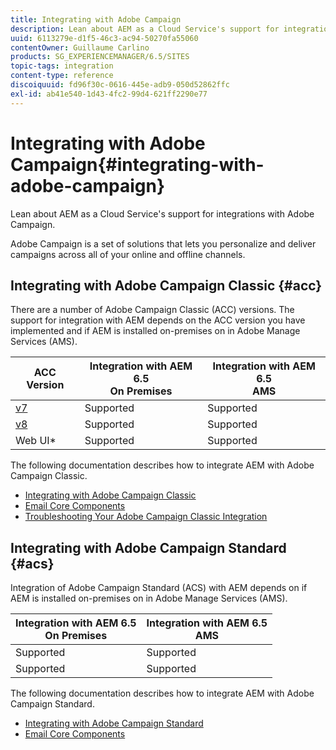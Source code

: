 ```yaml
---
title: Integrating with Adobe Campaign
description: Lean about AEM as a Cloud Service's support for integrations with Adobe Campaign.
uuid: 6113279e-d1f5-46c3-ac94-50270fa55060
contentOwner: Guillaume Carlino
products: SG_EXPERIENCEMANAGER/6.5/SITES
topic-tags: integration
content-type: reference
discoiquuid: fd96f30c-0616-445e-adb9-050d52862ffc
exl-id: ab41e540-1d43-4fc2-99d4-621ff2290e77
---
```


# Integrating with Adobe Campaign{#integrating-with-adobe-campaign}

Lean about AEM as a Cloud Service's support for integrations with Adobe Campaign.

Adobe Campaign is a set of solutions that lets you personalize and deliver campaigns across all of your online and offline channels.

## Integrating with Adobe Campaign Classic {#acc}

There are a number of Adobe Campaign Classic (ACC) versions. The support for integration with AEM depends on the ACC version you have implemented and if AEM is installed on-premises on in Adobe Manage Services (AMS).

|ACC Version|Integration with AEM 6.5 <br>On Premises|Integration with AEM 6.5<br>AMS|
|---|---|---|
|[v7](https://experienceleague.adobe.com/docs/campaign-classic.html)|Supported|Supported|
|[v8](https://experienceleague.adobe.com/docs/campaign-v8.html)|Supported|Supported|
|Web UI*|Supported|Supported|

The following documentation describes how to integrate AEM with Adobe Campaign Classic.

* [Integrating with Adobe Campaign Classic](/help/sites-administering/campaignonpremise.md)
* [Email Core Components](https://experienceleague.adobe.com/docs/experience-manager-core-components/using/email/introduction.html)
* [Troubleshooting Your Adobe Campaign Classic Integration](/help/sites-administering/troubleshooting-campaignintegration.md)

## Integrating with Adobe Campaign Standard {#acs}

Integration of Adobe Campaign Standard (ACS) with AEM depends on if AEM is installed on-premises on in Adobe Manage Services (AMS).

Integration with AEM 6.5 <br>On Premises|Integration with AEM 6.5<br>AMS|
|---|---|
|Supported|Supported|
|Supported|Supported|

The following documentation describes how to integrate AEM with Adobe Campaign Standard.

* [Integrating with Adobe Campaign Standard](/help/sites-administering/campaignstandard.md)
* [Email Core Components](https://experienceleague.adobe.com/docs/experience-manager-core-components/using/email/introduction.html)
